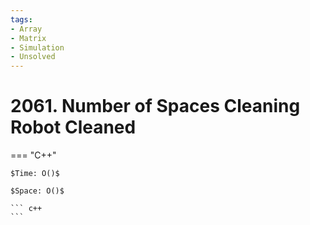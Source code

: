 ```yaml
---
tags:
- Array
- Matrix
- Simulation
- Unsolved
---
```



# 2061. Number of Spaces Cleaning Robot Cleaned

=== "C++"

    $Time: O()$

    $Space: O()$

    ``` c++
    ```